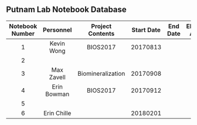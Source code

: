 ## Putnam Lab Notebook Database

| Notebook Number |  Personnel |  Project Contents | Start Date | End Date | Electronic Archive |
|:---------------:|:----------:|:-----------------:|:----------:|:--------:|:------------------:|
|        1        | Kevin Wong |      BIOS2017     |  20170813  |          |                    |
|        2        |            |                   |            |          |                    |
|        3        | Max Zavell | Biomineralization |  20170908  |          |                    |
|        4        | Erin Bowman|      BIOS2017     |  20170912  |          |                    |
|        5        |            |                   |            |          |                    |
|        6        | Erin Chille|                   | 20180201   |          |                    |
